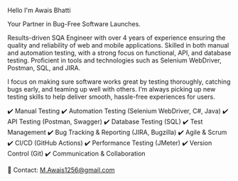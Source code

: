 Hello I'm Awais Bhatti 

Your Partner in Bug-Free Software Launches.

Results-driven SQA Engineer with over 4 years of experience ensuring the quality and reliability of web and mobile applications. Skilled in both manual and automation testing, with a strong focus on functional, API, and database testing. Proficient in tools and technologies such as Selenium WebDriver, Postman, SQL, and JIRA.

I focus on making sure software works great by testing thoroughly, catching bugs early, and teaming up well with others. I’m always picking up new testing skills to help deliver smooth, hassle-free experiences for users.


✔️ Manual Testing
✔️ Automation Testing (Selenium WebDriver, C#, Java)
✔️ API Testing (Postman, Swagger)
✔️ Database Testing (SQL)
✔️ Test Management
✔️ Bug Tracking & Reporting (JIRA, Bugzilla)
✔️ Agile & Scrum
✔️ CI/CD (GitHub Actions)
✔️ Performance Testing (JMeter)
✔️ Version Control (Git)
✔️ Communication & Collaboration

📧 Contact: M.Awais1256@gmail.com

<!--
**AwaisQA/AwaisQA** is a ✨ _special_ ✨ repository because its `README.md` (this file) appears on your GitHub profile.

Here are some ideas to get you started:

- 🔭 I’m currently working on ...
- 🌱 I’m currently learning ...
- 👯 I’m looking to collaborate on ...
- 🤔 I’m looking for help with ...
- 💬 Ask me about ...
- 📫 How to reach me: ...
- 😄 Pronouns: ...
- ⚡ Fun fact: ...
-->
